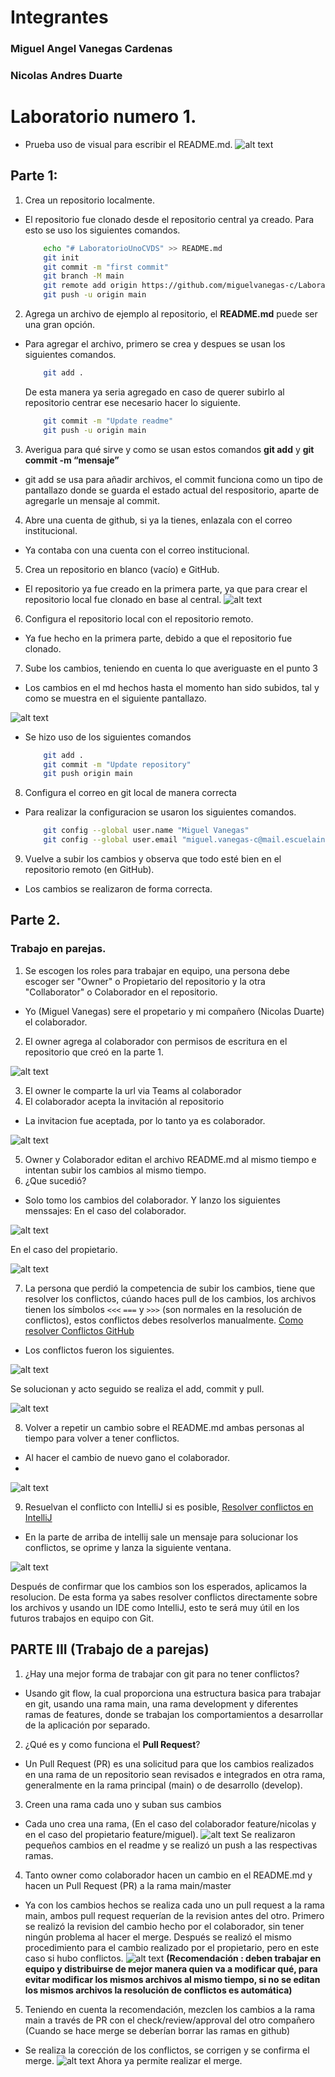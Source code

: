 
# Integrantes
### Miguel Angel Vanegas Cardenas
### Nicolas Andres Duarte
# Laboratorio numero 1.
- Prueba uso de visual para escribir el README.md.
  ![alt text](images/imagenMD.png)
## Parte 1:
1.  Crea un repositorio localmente.
- El repositorio fue clonado desde el repositorio central ya creado. Para esto se uso los siguientes comandos.
    ```bash
        echo "# LaboratorioUnoCVDS" >> README.md
        git init
        git commit -m "first commit"
        git branch -M main
        git remote add origin https://github.com/miguelvanegas-c/LaboratorioUnoCVDS.git
        git push -u origin main
    ```
2.	Agrega un archivo de ejemplo al repositorio, el **README.md** puede ser una gran opción.
- Para agregar el archivo, primero se crea y despues se usan los siguientes comandos.
    ```bash
        git add .
    ```
  De esta manera ya seria agregado en caso de querer subirlo al repositorio centrar ese necesario hacer lo siguiente.
    ```bash
        git commit -m "Update readme"
        git push -u origin main
    ```
3.	Averigua para qué sirve y como se usan estos comandos **git add** y **git commit -m “mensaje”**
- git add se usa para añadir archivos, el commit funciona como un tipo de pantallazo donde se guarda el estado actual del respositorio, aparte de agregarle un mensaje al commit.
4.  Abre una cuenta de github, si ya la tienes, enlazala con el correo institucional.
- Ya contaba con una cuenta con el correo institucional.
5.	Crea un repositorio en blanco (vacío) e GitHub.
- El repositorio ya fue creado en la primera parte, ya que para crear el repositorio local fue clonado en base al central.
  ![alt text](images/imagenRepositorio.png)

6.	Configura el repositorio local con el repositorio remoto.
- Ya fue hecho en la primera parte, debido a que el repositorio fue clonado.

7.	Sube los cambios, teniendo en cuenta lo que averiguaste en el punto 3
- Los cambios en el md hechos hasta el momento han sido subidos, tal y como se muestra en el siguiente pantallazo.

![alt text](images/imagenUpdate.png)

- Se hizo uso de los siguientes comandos
    ```bash
        git add .
        git commit -m "Update repository"
        git push origin main
    ```

8.	Configura el correo en git local de manera correcta
- Para realizar la configuracion se usaron los siguientes comandos.
    ```bash
        git config --global user.name "Miguel Vanegas"
        git config --global user.email "miguel.vanegas-c@mail.escuelaing.edu.co"

    ```

9.	Vuelve a subir los cambios y observa que todo esté bien en el repositorio remoto (en GitHub).
- Los cambios se realizaron de forma correcta.

## Parte 2.
### Trabajo en parejas.
1.	Se escogen los roles para trabajar en equipo, una persona debe escoger ser "Owner" o Propietario del repositorio y la otra "Collaborator" o Colaborador en el repositorio.
- Yo (Miguel Vanegas) sere el propetario y mi compañero (Nicolas Duarte) el colaborador.
2.	El owner agrega al colaborador con permisos de escritura en el repositorio que creó en la parte 1.

![alt text](images/imagenColaborador.png)

3.	El owner le comparte la url via Teams al colaborador
4.	El colaborador acepta la invitación al repositorio
- La invitacion fue aceptada, por lo tanto ya es colaborador.

![alt text](images/imagenColaborador2.png)

5.	Owner y Colaborador editan el archivo README.md al mismo tiempo e intentan subir los cambios al mismo tiempo.
6.	¿Que sucedió?
- Solo tomo los cambios del colaborador.
  Y lanzo los siguientes menssajes:
  En el caso del colaborador.

![alt text](images/imagenFunciono.png)

En el caso del propietario.

![alt text](images/imagenNoFunciono.png)

7.	La persona que perdió la competencia de subir los cambios, tiene que resolver los conflictos, cúando haces pull de los cambios, los archivos tienen los símbolos `<<<` `===` y `>>>` (son normales en la resolución de conflictos), estos conflictos debes resolverlos manualmente.
      [Como resolver Conflictos GitHub](https://docs.github.com/es/enterprise-cloud@latest/pull-requests/collaborating-with-pull-requests/addressing-merge-conflicts/resolving-a-merge-conflict-on-github)
- Los conflictos fueron los siguientes.

![alt text](images/conflictos.png)

Se solucionan y acto seguido se realiza el add, commit y pull.

![alt text](images/resolucionConflicto.png)


8.	Volver a repetir un cambio sobre el README.md ambas personas al tiempo para volver a tener conflictos.
- Al hacer el cambio de nuevo gano el colaborador.
-
![alt text](images/conflictos2.png)

9.	Resuelvan el conflicto con IntelliJ si es posible,  [Resolver conflictos en IntelliJ]( https://www.jetbrains.com/help/idea/resolving-conflicts.html#distributed-version-control-systems)
- En la parte de arriba de intellij sale un mensaje para solucionar los conflictos, se oprime y lanza la siguiente ventana.

![alt text](images/resolviendo.png)

Después de confirmar que los cambios son los esperados, aplicamos la resolucion.
De esta forma ya sabes resolver conflictos directamente sobre los archivos y usando un IDE como IntelliJ, esto te será muy útil en los futuros trabajos en equipo con Git.


## PARTE III (Trabajo de a parejas)
1.	¿Hay una mejor forma de trabajar con git para no tener conflictos?
- Usando git flow, la cual proporciona una estructura basica para trabajar en git, usando una rama main, una rama development y diferentes ramas de features,
  donde se trabajan los comportamientos a desarrollar de la aplicación por separado.
2.	¿Qué es y como funciona el **Pull Request**?
- Un Pull Request (PR) es una solicitud para que los cambios realizados en una rama de un repositorio sean revisados e integrados en otra rama,
  generalmente en la rama principal (main) o de desarrollo (develop).
3.	Creen una rama cada uno y suban sus cambios
- Cada uno crea una rama, (En el caso del colaborador feature/nicolas y en el caso del propietario feature/miguel).
  ![alt text](images/ramas.png)
  Se realizaron pequeños cambios en el readme y se realizó un push a las respectivas ramas.
4.	Tanto owner como colaborador hacen un cambio en el README.md y hacen un Pull Request (PR) a la rama main/master
- Ya con los cambios hechos se realiza cada uno un pull request a la rama main, ambos pull request requerían de la revision antes del otro.
  Primero se realizó la revision del cambio hecho por el colaborador, sin tener ningún problema al hacer el merge.
  Después se realizó el mismo procedimiento para el cambio realizado por el propietario, pero en este caso si hubo conflictos.
  ![alt text](images/conflictos3.png)
  **(Recomendación : deben trabajar en equipo y distribuirse de mejor manera quien va a modificar qué, para evitar modificar los mismos archivos al mismo tiempo, si no se editan los mismos archivos la resolución de conflictos es automática)**

5.	Teniendo en cuenta la recomendación, mezclen los cambios a la rama main a través de PR con el check/review/approval del otro compañero (Cuando se hace merge se deberían borrar las ramas en github)
- Se realiza la corección de los conflictos, se corrigen y se confirma el merge.
  ![alt text](images/merge.png)
  Ahora ya permite realizar el merge.



